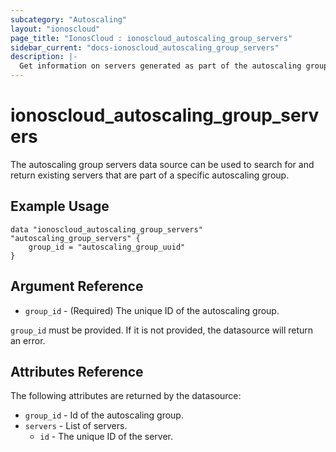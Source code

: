 ```yaml
---
subcategory: "Autoscaling"
layout: "ionoscloud"
page_title: "IonosCloud : ionoscloud_autoscaling_group_servers"
sidebar_current: "docs-ionoscloud_autoscaling_group_servers"
description: |-
  Get information on servers generated as part of the autoscaling group.
---
```


# ionoscloud\_autoscaling_group_servers

The autoscaling group servers data source can be used to search for and return existing servers that are part of a specific autoscaling group.

## Example Usage

```hcl
data "ionoscloud_autoscaling_group_servers" "autoscaling_group_servers" {
	group_id = "autoscaling_group_uuid"
}
```

## Argument Reference

* `group_id` - (Required) The unique ID of the autoscaling group.

`group_id` must be provided. If it is not provided, the datasource will return an error.

## Attributes Reference

The following attributes are returned by the datasource:

* `group_id` - Id of the autoscaling group.
* `servers` - List of servers.
    * `id` - The unique ID of the server.